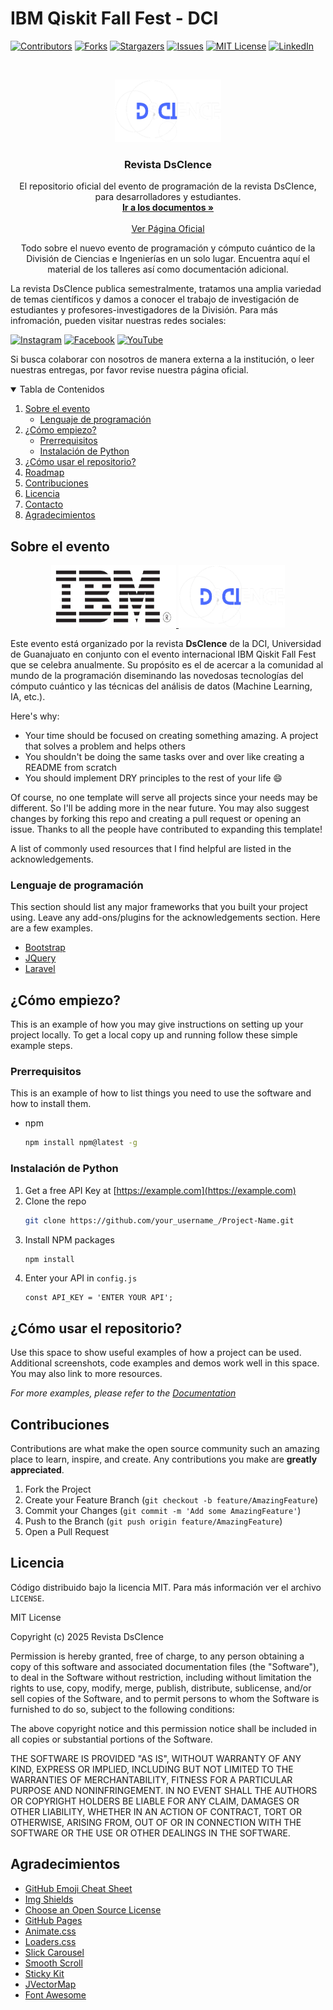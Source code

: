 # IBM Qiskit Fall Fest - DCI
<!--
*** Thanks for checking out the Best-README-Template. If you have a suggestion
*** that would make this better, please fork the repo and create a pull request
*** or simply open an issue with the tag "enhancement".
*** Thanks again! Now go create something AMAZING! :D
-->

<!-- PROJECT SHIELDS -->
<!--
*** I'm using markdown "reference style" links for readability.
*** Reference links are enclosed in brackets [ ] instead of parentheses ( ).
*** See the bottom of this document for the declaration of the reference variables
*** for contributors-url, forks-url, etc. This is an optional, concise syntax you may use.
*** https://www.markdownguide.org/basic-syntax/#reference-style-links
-->
[![Contributors][contributors-shield]][contributors-url]
[![Forks][forks-shield]][forks-url]
[![Stargazers][stars-shield]][stars-url]
[![Issues][issues-shield]][issues-url]
[![MIT License][license-shield]][license-url]
[![LinkedIn][linkedin-shield]][linkedin-url]



<!-- PROJECT LOGO -->
<br />
<p align="center">
  <a href="https://www.dscience.ugto.mx/index.php/dscience">
    <img src="img/dscience.png" alt="Logo" width="170" height="100">
  </a>

  <h3 align="center">Revista DsCIence</h3>

  <p align="center">
    El repositorio oficial del evento de programación de la revista DsCIence, para desarrolladores y estudiantes.
    <br />
    <a href="https://github.com/othneildrew/Best-README-Template"><strong>Ir a los documentos »</strong></a>
    <br />
    <br />
    <a href="https://www.dscience.ugto.mx/index.php/dscience">Ver Página Oficial</a>
    <!--·
     <a href="https://github.com/othneildrew/Best-README-Template/issues">Workflow</a>
    · -->
    <!--<a href="https://dsciencejournal.netlify.app/redes">Redes Sociales</a>-->
  </p>
</p>

<p align="center">
  Todo sobre el nuevo evento de programación y cómputo cuántico de la División de Ciencias e Ingenierías en un solo lugar. Encuentra aquí el material de los talleres así como documentación adicional.
</p>

La revista DsCIence publica semestralmente, tratamos una amplia variedad de temas científicos y damos a conocer el trabajo de investigación de estudiantes y profesores-investigadores de la División. Para más infromación, pueden visitar nuestras redes sociales:

[![Instagram](https://img.shields.io/badge/Instagram-%23E4405F.svg?style=for-the-badge&logo=Instagram&logoColor=white)](https://www.instagram.com/revista_dscience/)
[![Facebook](https://img.shields.io/badge/Facebook-%231877F2.svg?style=for-the-badge&logo=Facebook&logoColor=white)](https://www.facebook.com/people/Revista-DSCIence/100091361100082/)
[![YouTube](https://img.shields.io/badge/YouTube-%23FF0000.svg?style=for-the-badge&logo=YouTube&logoColor=white)](https://www.youtube.com/channel/UCgYe6UvFxs3nmXxycLzA3Mg)

Si busca colaborar con nosotros de manera externa a la institución, o leer nuestras entregas, por favor revise nuestra página oficial.
</p>



<!-- TABLE OF CONTENTS -->
<details open="open">
  <summary>Tabla de Contenidos</summary>
  <ol>
    <li>
      <a href="#about-the-project">Sobre el evento</a>
      <ul>
        <li><a href="#built-with">Lenguaje de programación</a></li>
      </ul>
    </li>
    <li>
      <a href="#getting-started">¿Cómo empiezo?</a>
      <ul>
        <li><a href="#prerequisites">Prerrequisitos</a></li>
        <li><a href="#installation">Instalación de Python</a></li>
      </ul>
    </li>
    <li><a href="#usage">¿Cómo usar el repositorio?</a></li>
    <li><a href="#roadmap">Roadmap</a></li>
    <li><a href="#contributing">Contribuciones</a></li>
    <li><a href="#license">Licencia</a></li>
    <li><a href="#contact">Contacto</a></li>
    <li><a href="#acknowledgements">Agradecimientos</a></li>
  </ol>
</details>



<!-- ABOUT THE PROJECT -->
## Sobre el evento

<p align="center">
  <a href="https://www.ibm.com/mx-es">
    <img src="img/ibm.jpg" alt="Logo" width="200" height="100">
  </a>
  
  <a href="https://www.dscience.ugto.mx/index.php/dscience">
    <img src="img/dscience.png" alt="Logo" width="170" height="100">
  </a>
</p>
  
Este evento está organizado por la revista **DsCIence** de la DCI, Universidad de Guanajuato en conjunto con el evento internacional IBM Qiskit Fall Fest que se celebra anualmente. Su propósito es el de acercar a la comunidad al mundo de la programación diseminando las novedosas tecnologías del cómputo cuántico y las técnicas del análisis de datos (Machine Learning, IA, etc.).

Here's why:
* Your time should be focused on creating something amazing. A project that solves a problem and helps others
* You shouldn't be doing the same tasks over and over like creating a README from scratch
* You should implement DRY principles to the rest of your life :smile:

Of course, no one template will serve all projects since your needs may be different. So I'll be adding more in the near future. You may also suggest changes by forking this repo and creating a pull request or opening an issue. Thanks to all the people have contributed to expanding this template!

A list of commonly used resources that I find helpful are listed in the acknowledgements.

### Lenguaje de programación

This section should list any major frameworks that you built your project using. Leave any add-ons/plugins for the acknowledgements section. Here are a few examples.
* [Bootstrap](https://getbootstrap.com)
* [JQuery](https://jquery.com)
* [Laravel](https://laravel.com)



<!-- GETTING STARTED -->
## ¿Cómo empiezo?

This is an example of how you may give instructions on setting up your project locally.
To get a local copy up and running follow these simple example steps.

### Prerrequisitos

This is an example of how to list things you need to use the software and how to install them.
* npm
  ```sh
  npm install npm@latest -g
  ```

### Instalación de Python

1. Get a free API Key at [https://example.com](https://example.com)
2. Clone the repo
   ```sh
   git clone https://github.com/your_username_/Project-Name.git
   ```
3. Install NPM packages
   ```sh
   npm install
   ```
4. Enter your API in `config.js`
   ```JS
   const API_KEY = 'ENTER YOUR API';
   ```



<!-- USAGE EXAMPLES -->
## ¿Cómo usar el repositorio?

Use this space to show useful examples of how a project can be used. Additional screenshots, code examples and demos work well in this space. You may also link to more resources.

_For more examples, please refer to the [Documentation](https://example.com)_



<!-- ROADMAP -->
<!-- ## Roadmap

See the [open issues](https://github.com/othneildrew/Best-README-Template/issues) for a list of proposed features (and known issues). -->



<!-- CONTRIBUTING -->
## Contribuciones

Contributions are what make the open source community such an amazing place to learn, inspire, and create. Any contributions you make are **greatly appreciated**.

1. Fork the Project
2. Create your Feature Branch (`git checkout -b feature/AmazingFeature`)
3. Commit your Changes (`git commit -m 'Add some AmazingFeature'`)
4. Push to the Branch (`git push origin feature/AmazingFeature`)
5. Open a Pull Request



<!-- LICENSE -->
## Licencia

Código distribuido bajo la licencia MIT. Para más información ver el archivo `LICENSE`.

MIT License

Copyright (c) 2025 Revista DsCIence

Permission is hereby granted, free of charge, to any person obtaining a copy
of this software and associated documentation files (the "Software"), to deal
in the Software without restriction, including without limitation the rights
to use, copy, modify, merge, publish, distribute, sublicense, and/or sell
copies of the Software, and to permit persons to whom the Software is
furnished to do so, subject to the following conditions:

The above copyright notice and this permission notice shall be included in all
copies or substantial portions of the Software.

THE SOFTWARE IS PROVIDED "AS IS", WITHOUT WARRANTY OF ANY KIND, EXPRESS OR
IMPLIED, INCLUDING BUT NOT LIMITED TO THE WARRANTIES OF MERCHANTABILITY,
FITNESS FOR A PARTICULAR PURPOSE AND NONINFRINGEMENT. IN NO EVENT SHALL THE
AUTHORS OR COPYRIGHT HOLDERS BE LIABLE FOR ANY CLAIM, DAMAGES OR OTHER
LIABILITY, WHETHER IN AN ACTION OF CONTRACT, TORT OR OTHERWISE, ARISING FROM,
OUT OF OR IN CONNECTION WITH THE SOFTWARE OR THE USE OR OTHER DEALINGS IN THE
SOFTWARE.


<!-- CONTACT -->
<!-- ## Contacto

Your Name - [@your_twitter](https://twitter.com/your_username) - email@example.com

Project Link: [https://github.com/your_username/repo_name](https://github.com/your_username/repo_name) -->



<!-- ACKNOWLEDGEMENTS -->
## Agradecimientos
* [GitHub Emoji Cheat Sheet](https://www.webpagefx.com/tools/emoji-cheat-sheet)
* [Img Shields](https://shields.io)
* [Choose an Open Source License](https://choosealicense.com)
* [GitHub Pages](https://pages.github.com)
* [Animate.css](https://daneden.github.io/animate.css)
* [Loaders.css](https://connoratherton.com/loaders)
* [Slick Carousel](https://kenwheeler.github.io/slick)
* [Smooth Scroll](https://github.com/cferdinandi/smooth-scroll)
* [Sticky Kit](http://leafo.net/sticky-kit)
* [JVectorMap](http://jvectormap.com)
* [Font Awesome](https://fontawesome.com)





<!-- MARKDOWN LINKS & IMAGES -->
<!-- https://www.markdownguide.org/basic-syntax/#reference-style-links -->
[contributors-shield]: https://img.shields.io/github/contributors/othneildrew/Best-README-Template.svg?style=for-the-badge
[contributors-url]: https://github.com/othneildrew/Best-README-Template/graphs/contributors
[forks-shield]: https://img.shields.io/github/forks/othneildrew/Best-README-Template.svg?style=for-the-badge
[forks-url]: https://github.com/othneildrew/Best-README-Template/network/members
[stars-shield]: https://img.shields.io/github/stars/othneildrew/Best-README-Template.svg?style=for-the-badge
[stars-url]: https://github.com/othneildrew/Best-README-Template/stargazers
[issues-shield]: https://img.shields.io/github/issues/othneildrew/Best-README-Template.svg?style=for-the-badge
[issues-url]: https://github.com/othneildrew/Best-README-Template/issues
[license-shield]: https://img.shields.io/github/license/othneildrew/Best-README-Template.svg?style=for-the-badge
[license-url]: https://github.com/othneildrew/Best-README-Template/blob/master/LICENSE.txt
[linkedin-shield]: https://img.shields.io/badge/-LinkedIn-black.svg?style=for-the-badge&logo=linkedin&colorB=555
[linkedin-url]: https://linkedin.com/in/othneildrew
[product-screenshot]: images/screenshot.png
